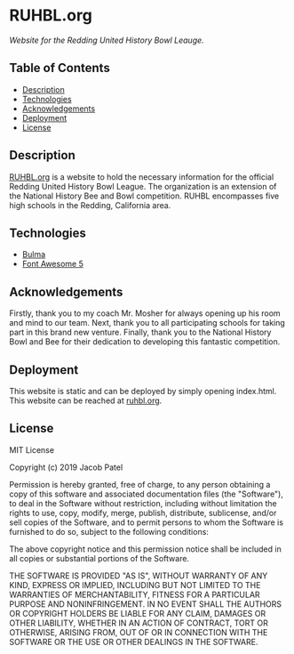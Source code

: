 # RUHBL.org

*Website for the Redding United History Bowl Leauge.* 

## Table of Contents
- [Description](#description)
- [Technologies](#technologies)
- [Acknowledgements](#acknowledgements)
- [Deployment](#deployment)
- [License](#license)

## Description

[RUHBL.org](https://ruhbl.org) is a website to hold the necessary information for the official Redding United History Bowl League. The organization is an extension of the National History Bee and Bowl competition. RUHBL encompasses five high schools in the Redding, California area.

## Technologies

* [Bulma](https://bulma.io)
* [Font Awesome 5](https://fontawesome.com)

## Acknowledgements

Firstly, thank you to my coach Mr. Mosher for always opening up his room and mind to our team. Next, thank you to all participating schools for taking part in this brand new venture. Finally, thank you to the National History Bowl and Bee for their dedication to developing this fantastic competition.

## Deployment

This website is static and can be deployed by simply opening index.html. This website can be reached at [ruhbl.org](https://ruhbl.org).

## License

 MIT License

Copyright (c) 2019 Jacob Patel

Permission is hereby granted, free of charge, to any person obtaining a copy
of this software and associated documentation files (the "Software"), to deal
in the Software without restriction, including without limitation the rights
to use, copy, modify, merge, publish, distribute, sublicense, and/or sell
copies of the Software, and to permit persons to whom the Software is
furnished to do so, subject to the following conditions:

The above copyright notice and this permission notice shall be included in all
copies or substantial portions of the Software.

THE SOFTWARE IS PROVIDED "AS IS", WITHOUT WARRANTY OF ANY KIND, EXPRESS OR
IMPLIED, INCLUDING BUT NOT LIMITED TO THE WARRANTIES OF MERCHANTABILITY,
FITNESS FOR A PARTICULAR PURPOSE AND NONINFRINGEMENT. IN NO EVENT SHALL THE
AUTHORS OR COPYRIGHT HOLDERS BE LIABLE FOR ANY CLAIM, DAMAGES OR OTHER
LIABILITY, WHETHER IN AN ACTION OF CONTRACT, TORT OR OTHERWISE, ARISING FROM,
OUT OF OR IN CONNECTION WITH THE SOFTWARE OR THE USE OR OTHER DEALINGS IN THE
SOFTWARE.
